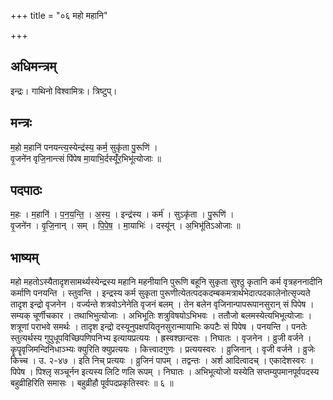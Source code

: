 +++
title = "०६ महो महानि"

+++
## अधिमन्त्रम्
इन्द्रः। गाथिनो विश्वामित्रः। त्रिष्टुप्।

## मन्त्रः
म॒हो म॒हानि॑ पनयन्त्य॒स्येन्द्र॑स्य॒ कर्म॒ सुकृ॑ता पु॒रूणि॑ ।  
वृ॒जने॑न वृजि॒नान्त्सं पि॑पेष मा॒याभि॒र्दस्यूँ॑र॒भिभू॑त्योजाः ॥

## पदपाठः
म॒हः । म॒हानि॑ । प॒न॒य॒न्ति॒ । अ॒स्य॒ । इन्द्र॑स्य । कर्म॑ । सुऽकृ॑ता । पु॒रूणि॑ ।  
वृ॒जने॑न । वृ॒जि॒नान् । सम् । पि॒पे॒ष॒ । मा॒याभिः॑ । दस्यू॑न् । अ॒भिभू॑तिऽओजाः ॥

## भाष्यम्
महो महतोऽस्यैतादृशसामर्थ्यस्येन्द्रस्य महानि महनीयानि पुरूणि बहूनि सुकृता सुश्ठु कृतानि कर्म वृत्रहननादीनि कर्माणि पनयन्ति । स्तुवन्ति । इन्द्रस्य कर्म सुकृता पुरूणीत्येतत्पदकदम्बकमत्रार्थभेदात्पदकालेनोत्सृज्यते तादृश इन्द्रो वृजनेन । वर्ज्यन्ते शत्रवोऽनेनेति वृजनं बलम् । तेन बलेन वृजिनान्पापरूपानसुरान् सं पिपेष । सम्यक् चूर्णीचकार । तथाभिभुत्योजाः । अभिभूतिः शत्रुविषयोऽभिभवः । ततौजो बलमस्येत्यभिभूत्योजाः । शत्रूणां पराभवे समर्थः । तादृश इन्द्रो दस्यूनुपक्षपयितॄनसुरान्मायाभिः कपटैः सं पिपेष । पनयन्ति । पनतेः स्तुत्यर्थस्य गुपुधूपविच्छिपणिपनिभ्य इत्यायप्रत्ययः । ह्रस्वश्छान्दसः । निघातः । वृजनेन । व्रुजी वर्जने । कॄपॄवृजिमन्दिनिधाञ्भ्यः क्युरिति क्युप्रत्ययः । कित्त्वादगुणः । प्रत्ययस्वरः । व्रुजिनान् । वृजी वर्जने । व्रुजेः किच्च । उ. २-४७ । इति निच् प्रत्ययः । व्रुजिनं पापम् । तद्वन्तः । अर्श आदित्वादच् । एकादेशस्वरः । पिपेष । पिश्लृ सञ्चूर्नन इत्यस्य लिटि णलि रूपम् । निघातः । अभिभूत्योजो यस्येति सप्तम्युपमानपूर्वपदस्य बहुव्रीहिरिति समासः । बहुव्रीहौ पूर्वपदप्रकृतिस्वरः ॥ ६ ॥